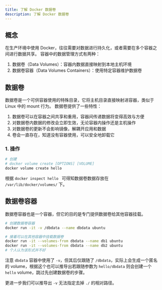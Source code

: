 ```yaml
---
title: 了解 Docker 数据卷
description: 了解 Docker 数据卷
---
```


## 概念

在生产环境中使用 Docker，往往需要对数据进行持久化，或者需要在多个容器之间进行数据共享。
容器中的数据管理方式有两种：

1. 数据卷（Data Volumes）：容器内数据直接映射到本地主机环境
2. 数据卷容器（Data Volumes Containers）：使用特定容器维护数据卷




## 数据卷

数据卷是一个可供容器使用的特殊目录，它将主机目录直接映射进容器，类似于 Linux 中的 mount 行为。
数据卷提供了一些特性：
1. 数据卷可以在容器之间共享和重用，容器间传递数据将变得高效与方便
2. 对数据卷内数据的修改会立即生效，无论容器内操作还是主机操作
3. 对数据卷的更新不会影响镜像，解耦开应用和数据
4. 卷会一直存在，知道没有容器使用，可以安全地卸载它

### 1. 操作

```bash
# 创建
# docker volume create [OPTIONS] [VOLUME]
docker volume create hello
```

根据 `docker inspect hello ` 可得知数据卷数据存放在 `/var/lib/docker/volumes/` 下。



## 数据卷容器

数据卷容器也是一个容器，但它的目的是专门提供数据卷给其他容器挂载。
```bash
# 创建数据卷容器
docker run -it -v /dbdata --name dbdata ubuntu

# 接着可以在其他容器中挂载数据卷
docker run -it --volumes-from dbdata --name db1 ubuntu
docker run -it --volumes-from dbdata --name db2 ubuntu
# 个人认为该形式并不好
```

注意 `dbdata` 容器中使用了 `-v`，但其后仅跟随了 `/dbdata`，实际上会生成一个匿名的 volume，根据这个也可以推导出若跟随参数为 `hello/dbdata` 则会创建一个 `hello` volume，跳过先创建数据卷的步骤。

更进一步我们可以推导出 `-v` 无法指定去掉 `./` 的相对路径。




